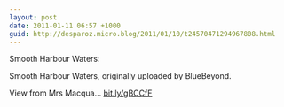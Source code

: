 ```yaml
---
layout: post
date: 2011-01-11 06:57 +1000
guid: http://desparoz.micro.blog/2011/01/10/t24570471294967808.html
---
```

Smooth Harbour Waters: 

Smooth Harbour Waters, originally uploaded by BlueBeyond.

View from Mrs Macqua... [bit.ly/gBCCfF](http://bit.ly/gBCCfF)
